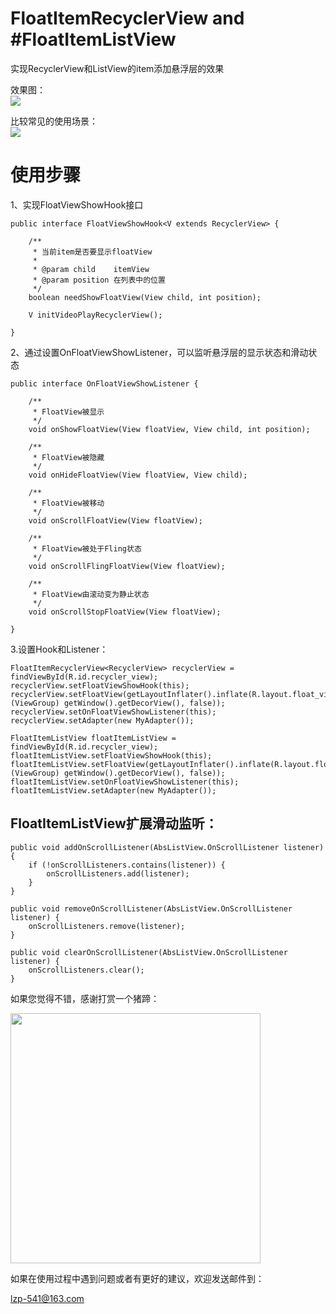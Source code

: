 # FloatItemRecyclerView and #FloatItemListView
实现RecyclerView和ListView的item添加悬浮层的效果

效果图：</br>
<img src="https://img-blog.csdnimg.cn/20181115111726932.gif"/>

比较常见的使用场景：</br>
<img src="https://img-blog.csdnimg.cn/20181115114931803.gif"/>

<h1>使用步骤</h1>

1、实现FloatViewShowHook接口

    public interface FloatViewShowHook<V extends RecyclerView> {

        /**
         * 当前item是否要显示floatView
         *
         * @param child    itemView
         * @param position 在列表中的位置
         */
        boolean needShowFloatView(View child, int position);

        V initVideoPlayRecyclerView();

    }

2、通过设置OnFloatViewShowListener，可以监听悬浮层的显示状态和滑动状态

    public interface OnFloatViewShowListener {

        /**
         * FloatView被显示
         */
        void onShowFloatView(View floatView, View child, int position);

        /**
         * FloatView被隐藏
         */
        void onHideFloatView(View floatView, View child);

        /**
         * FloatView被移动
         */
        void onScrollFloatView(View floatView);

        /**
         * FloatView被处于Fling状态
         */
        void onScrollFlingFloatView(View floatView);

        /**
         * FloatView由滚动变为静止状态
         */
        void onScrollStopFloatView(View floatView);

    }
    
3.设置Hook和Listener：
    
    FloatItemRecyclerView<RecyclerView> recyclerView = findViewById(R.id.recycler_view);
    recyclerView.setFloatViewShowHook(this);
    recyclerView.setFloatView(getLayoutInflater().inflate(R.layout.float_view, (ViewGroup) getWindow().getDecorView(), false));
    recyclerView.setOnFloatViewShowListener(this);
    recyclerView.setAdapter(new MyAdapter());
    
    FloatItemListView floatItemListView = findViewById(R.id.recycler_view);
    floatItemListView.setFloatViewShowHook(this);
    floatItemListView.setFloatView(getLayoutInflater().inflate(R.layout.float_view, (ViewGroup) getWindow().getDecorView(), false));
    floatItemListView.setOnFloatViewShowListener(this);
    floatItemListView.setAdapter(new MyAdapter());
    
## FloatItemListView扩展滑动监听：

    public void addOnScrollListener(AbsListView.OnScrollListener listener) {
        if (!onScrollListeners.contains(listener)) {
            onScrollListeners.add(listener);
        }
    }

    public void removeOnScrollListener(AbsListView.OnScrollListener listener) {
        onScrollListeners.remove(listener);
    }

    public void clearOnScrollListener(AbsListView.OnScrollListener listener) {
        onScrollListeners.clear();
    }
    
如果您觉得不错，感谢打赏一个猪蹄：

<img width=400 height=400 src="https://camo.githubusercontent.com/9a9587578e25bb3bc917c25cd772ab3ae554e4c7/68747470733a2f2f696d672d626c6f672e6373646e2e6e65742f323031383036313931383539343333343f77617465726d61726b2f322f746578742f6148523063484d364c7939696247396e4c6d4e7a5a473475626d56304c3355774d54457a4d5455354e6a413d2f666f6e742f3561364c354c32542f666f6e7473697a652f3430302f66696c6c2f49304a42516b46434d413d3d2f646973736f6c76652f3730"/>

如果在使用过程中遇到问题或者有更好的建议，欢迎发送邮件到：</br>

lzp-541@163.com

    

